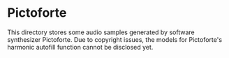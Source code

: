 # Pictoforte
This directory stores some audio samples generated by software synthesizer Pictoforte. Due to copyright issues, the models for Pictoforte's harmonic autofill function cannot be disclosed yet.
